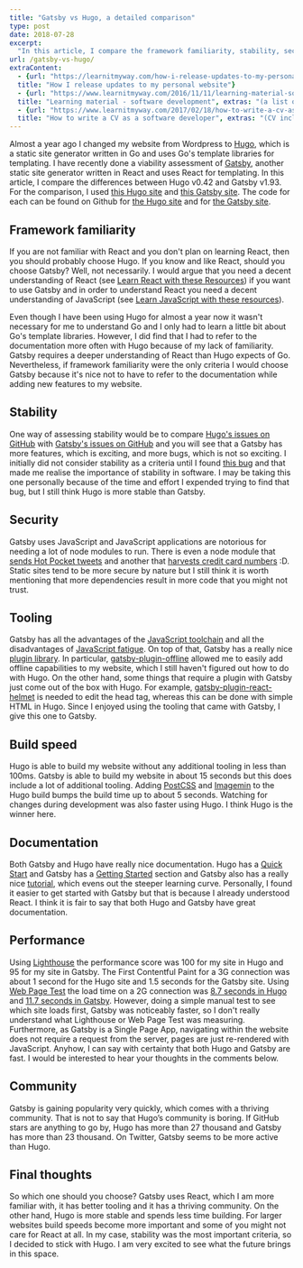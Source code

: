 ```yaml
---
title: "Gatsby vs Hugo, a detailed comparison"
type: post
date: 2018-07-28
excerpt: 
  "In this article, I compare the framework familiarity, stability, security, tooling, build speed, performance and the community surrounding Gatsby and Hugo."
url: /gatsby-vs-hugo/
extraContent:
  - {url: "https://learnitmyway.com/how-i-release-updates-to-my-personal-website/", 
  title: "How I release updates to my personal website"}
  - {url: "https://www.learnitmyway.com/2016/11/11/learning-material-software-development/", 
  title: "Learning material - software development", extras: "(a list of learning resources, starting with Introduction to Computer Science)"}
  - {url: "https://www.learnitmyway.com/2017/02/18/how-to-write-a-cv-as-a-software-developer/", 
  title: "How to write a CV as a software developer", extras: "(CV included)"}
---
```


<!--more-->

Almost a year ago I changed my website from Wordpress to [Hugo](http://gohugo.io/), which is a static site generator written in Go and uses Go's template libraries for templating. I have recently done a viability assessment of [Gatsby](https://www.gatsbyjs.org/), another static site generator written in React and uses React for templating. In this article, I compare the differences between Hugo v0.42 and Gatsby v1.93. For the comparison, I used [this Hugo site](https://learnitmyway-hugo.netlify.com/) and [this Gatsby site](http://learnitmyway-gatsby.netlify.com/). The code for each can be found on Github for [the Hugo site](https://github.com/DeveloperDavo/learnitmyway/tree/gatsby-vs-hugo) and for [the Gatsby site](https://github.com/DeveloperDavo/learnitmyway-gatsby).

## Framework familiarity
If you are not familiar with React and you don't plan on learning React, then you should probably choose Hugo. If you know and like React, should you choose Gatsby? Well, not necessarily. I would argue that you need a decent understanding of React (see [Learn React with these Resources](https://learnitmyway.com/learn-react-with-these-resources/)) if you want to use Gatsby and in order to understand React you need a decent understanding of JavaScript (see [Learn JavaScript with these resources](https://learnitmyway.com/learn-javascript-with-these-resources/)). 

Even though I have been using Hugo for almost a year now it wasn't necessary for me to understand Go and I only had to learn a little bit about Go's template libraries. However, I did find that I had to refer to the documentation more often with Hugo because of my lack of familiarity. Gatsby requires a deeper understanding of React than Hugo expects of Go. Nevertheless, if framework familiarity were the only criteria I would choose Gatsby because it's nice not to have to refer to the documentation while adding new features to my website.

## Stability
One way of assessing stability would be to compare [Hugo's issues on GitHub](https://github.com/gohugoio/hugo/issues) with [Gatsby's issues on GitHub](https://github.com/gatsbyjs/gatsby/issues) and you will see that a Gatsby has more features, which is exciting, and more bugs, which is not so exciting. I initially did not consider stability as a criteria until I found [this bug](https://github.com/gatsbyjs/gatsby/issues/6392#issuecomment-404444341) and that made me realise the importance of stability in software. I may be taking this one personally because of the time and effort I expended trying to find that bug, but I still think Hugo is more stable than Gatsby.

## Security
Gatsby uses JavaScript and JavaScript applications are notorious for needing a lot of node modules to run. There is even a node module that [sends Hot Pocket tweets](https://medium.com/@jdan/i-peeked-into-my-node-modules-directory-and-you-wont-believe-what-happened-next-b89f63d21558) and another that [harvests credit card numbers](https://hackernoon.com/im-harvesting-credit-card-numbers-and-passwords-from-your-site-here-s-how-9a8cb347c5b5) :D. Static sites tend to be more secure by nature but I still think it is worth mentioning that more dependencies result in more code that you might not trust.

## Tooling
Gatsby has all the advantages of the [JavaScript toolchain](https://www.npmjs.com/search?q=Gatsby) and all the disadvantages of [JavaScript fatigue](https://medium.com/@ericclemmons/javascript-fatigue-48d4011b6fc4). On top of that, Gatsby has a really nice [plugin library](https://www.gatsbyjs.org/plugins/). In particular, [gatsby-plugin-offline](https://github.com/gatsbyjs/gatsby/tree/master/packages/gatsby-plugin-offline) allowed me to easily add offline capabilities to my website, which I still haven't figured out how to do with Hugo. On the other hand, some things that require a plugin with Gatsby just come out of the box with Hugo. For example, [gatsby-plugin-react-helmet](https://github.com/gatsbyjs/gatsby/tree/master/packages/gatsby-plugin-react-helmet) is needed to edit the head tag, whereas this can be done with simple HTML in Hugo. Since I enjoyed using the tooling that came with Gatsby, I give this one to Gatsby.

## Build speed
Hugo is able to build my website without any additional tooling in less than 100ms. Gatsby is able to build my website in about 15 seconds but this does include a lot of additional tooling. Adding [PostCSS](https://github.com/postcss/postcss) and [Imagemin](https://github.com/imagemin/imagemin) to the Hugo build bumps the build time up to about 5 seconds. Watching for changes during development was also faster using Hugo. I think Hugo is the winner here.

## Documentation
Both Gatsby and Hugo have really nice documentation.  Hugo has a [Quick Start](https://gohugo.io/getting-started/quick-start/) and Gatsby has a [Getting Started](https://www.gatsbyjs.org/docs/) section and Gatsby also has a really nice [tutorial](https://www.gatsbyjs.org/tutorial/), which evens out the steeper learning curve. Personally, I found it easier to get started with Gatsby but that is because I already understood React. I think it is fair to say that both Hugo and Gatsby have great documentation.

## Performance
Using [Lighthouse](https://developers.google.com/web/tools/lighthouse/) the performance score was 100 for my site in Hugo and 95 for my site in Gatsby. The First Contentful Paint for a 3G connection was about 1 second for the Hugo site and 1.5 seconds for the Gatsby site. Using [Web Page Test](https://www.webpagetest.org/) the load time on a 2G connection was [8.7 seconds in Hugo](https://www.webpagetest.org/result/180722_Y6_19710626850f2326f4610b156398dbf0/) and [11.7 seconds in Gatsby](https://www.webpagetest.org/result/180722_PJ_fa010df1c51f603586ee9c04f2abd558/). However, doing a simple manual test to see which site loads first, Gatsby was noticeably faster, so I don't really understand what Lighthouse or Web Page Test was measuring. Furthermore, as Gatsby is a Single Page App, navigating within the website does not require a request from the server, pages are just re-rendered with JavaScript. Anyhow, I can say with certainty that both Hugo and Gatsby are fast. I would be interested to hear your thoughts in the comments below.

## Community
Gatsby is gaining popularity very quickly, which comes with a thriving community. That is not to say that Hugo’s community is boring. If GitHub stars are anything to go by, Hugo has more than 27 thousand and Gatsby has more than 23 thousand. On Twitter, Gatsby seems to be more active than Hugo.

## Final thoughts
So which one should you choose? Gatsby uses React, which I am more familiar with, it has better tooling and it has a thriving community. On the other hand, Hugo is more stable and spends less time building. For larger websites build speeds become more important and some of you might not care for React at all. In my case, stability was the most important criteria, so I decided to stick with Hugo. I am very excited to see what the future brings in this space.
